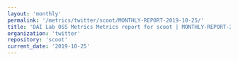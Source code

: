```yaml
---
layout: 'monthly'
permalink: '/metrics/twitter/scoot/MONTHLY-REPORT-2019-10-25/'
title: 'DAI Lab OSS Metrics Metrics report for scoot | MONTHLY-REPORT-2019-10-25'
organization: 'twitter'
repository: 'scoot'
current_date: '2019-10-25'
---
```

